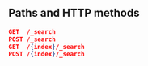 
<!-- spec_insert_start
api: search
component: paths_and_http_methods
-->
## Paths and HTTP methods
```json
GET  /_search
POST /_search
GET  /{index}/_search
POST /{index}/_search
```
<!-- spec_insert_end -->
